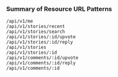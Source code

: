 ### Summary of Resource URL Patterns

    /api/v1/me
    /api/v1/stories/recent
    /api/v1/stories/search
    /api/v1/stories/:id/upvote
    /api/v1/stories/:id/reply
    /api/v1/stories
    /api/v1/stories/:id
    /api/v1/comments/:id/upvote
    /api/v1/comments/:id/reply
    /api/v1/comments/:id
